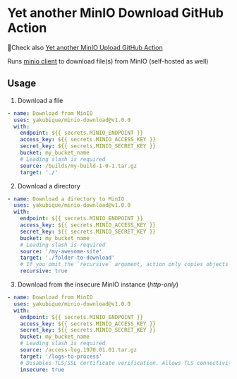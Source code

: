 # Yet another MinIO Download GitHub Action

🥳Check also [Yet another MinIO Upload GitHub Action](https://github.com/yakubique/minio-upload)

Runs [minio client](https://min.io/docs/minio/linux/reference/minio-mc.html) to download file(s) from MinIO (self-hosted as well)

## Usage

1. Download a file
```yaml
- name: Download from MinIO
  uses: yakubique/minio-download@v1.0.0
  with:
    endpoint: ${{ secrets.MINIO_ENDPOINT }}
    access_key: ${{ secrets.MINIO_ACCESS_KEY }}
    secret_key: ${{ secrets.MINIO_SECRET_KEY }}
    bucket: my_bucket_name
    # Leading slash is required
    source: /builds/my-build-1-0-1.tar.gz
    target: './'
```

2. Download a directory
```yaml
- name: Download a directory to MinIO
  uses: yakubique/minio-download@v1.0.0
  with:
    endpoint: ${{ secrets.MINIO_ENDPOINT }}
    access_key: ${{ secrets.MINIO_ACCESS_KEY }}
    secret_key: ${{ secrets.MINIO_SECRET_KEY }}
    bucket: my_bucket_name
    # Leading slash is required
    source: '/my-awesome-site'
    target: './folder-to-download'
    # If you omit the `recursive` argument, action only copies objects in the top level of the specified directory.
    recursive: true
```

3. Download from the insecure MinIO instance (_http-only_)
```yaml
- name: Download from MinIO
  uses: yakubique/minio-download@v1.0.0
  with:
    endpoint: ${{ secrets.MINIO_ENDPOINT }}
    access_key: ${{ secrets.MINIO_ACCESS_KEY }}
    secret_key: ${{ secrets.MINIO_SECRET_KEY }}
    bucket: my_bucket_name
    # Leading slash is required
    source: /access-log.1970.01.01.tar.gz
    target: '/logs-to-process'
    # Disables TLS/SSL certificate verification. Allows TLS connectivity to servers with invalid certificates.
    insecure: true
```
